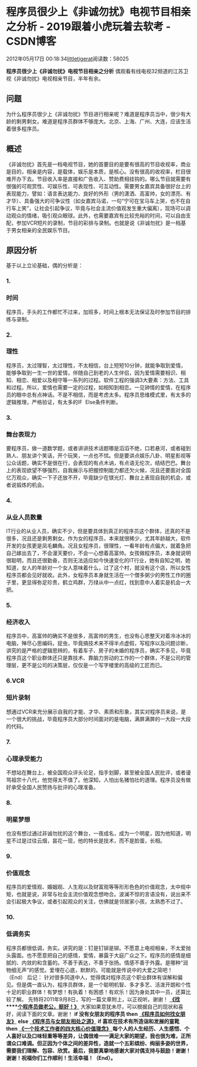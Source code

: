 
# 程序员很少上《非诚勿扰》电视节目相亲之分析 - 2019跟着小虎玩着去软考 - CSDN博客

2012年05月17日 00:18:34[littletigerat](https://me.csdn.net/littletigerat)阅读数：58025


**程序员很少上《非诚勿扰》电视节目相亲之分析**
偶观看有线电视32频道的江苏卫视《非诚勿扰》电视相亲节目，半年有余。
## 问题
为什么程序员很少上《非诚勿扰》节目进行相亲呢？难道是程序员当中，很少有大龄的剩男剩女。难道是程序员群体不够庞大。北京、上海、广州、大连，应该生活着很多程序员。
## 概述
《非诚勿扰》首先是一档电视节目，她的首要目的是要有很高的节目收视率，商业是目的，相亲是内容，是载体，娱乐是本质，是核心。没有很高的收视率，栏目很难开办下去。节目收入率是直接和广告收入、赞助费相挂钩的。哪么节目就需要有很强的可观赏性、可娱乐性、可表现性、可互动性。需要男女嘉宾具备很好台上的表现能力，譬如：语言表达能力、良好的外形（男的潇洒、高富帅，女的漂亮、有才华）、具备强大的可争议性（如女嘉宾马诺，一句“宁可在宝马车上哭，也不在自行车上笑”，让社会引起争议，毕竟与社会主流价值观发生重大偏离），现场可以调动观众的情绪，吸引观众眼球。此外，也需要嘉宾有比较充裕的时间，可以自由支配，参加VCR短片的录制，节目的彩排与录制。也就是说《非诚勿扰》是一档基于男女相亲的全民娱乐节目。
## 原因分析
基于以上立论基础，偶的分析是：
### 1.
### 时间
程序员，手头的工作都忙不过来，加班多，时间上根本无法保证及时参加节目的排练与录制。
### 2.
### 理性
程序员，太过理智，太过理性，不太相信，台上短短10分钟，就能争取到爱情，能够争取到一生一世的爱情，伴随自己到老的人生伴侣，因为爱情需要相识、相知、相恋、相爱以及相守等一系列的过程。软件工程的强调3大要素：方法、工具和过程。所以，爱情也需要一定的过程，如相知到相恋。一见钟情的爱情，在程序员的眼中总有点神话。不是不相信，而是考虑太多。程序员思维模式里，有太多的逻辑推理，严格验证，有太多的IF
  Else条件判断。
### 3.
### 舞台表现力
要程序员，做一道数学题，或者讲讲技术话题哪是滔滔不绝，口若悬河，或者碰到熟人、朋友讲个笑话，开个玩笑，一点也不怵。但是要讲点娱乐八卦、明星影视等公众话题，确实不是很在行，会表现的有点木讷，有点语无伦次，结结巴巴。舞台上的表现欲望不够强烈，自我展示与把握控制能力都还欠火候，况且还要面对全国亿万观众，确实一下子还放不开，毕竟缺少在镁光灯、舞台上表现自我的机会，或者说锻炼的机会。
### 4.
### 从业人员数量
IT行业的从业人员，确实不少，但是要具体到真正的程序员这个群体，还真的不是很多，况且还是剩男剩女。作为女的程序员，本来就很稀少，尤其年龄越大，软件开发的女孩更是凤毛麟角。况且女程序员，很理性，一看年龄有点偏大，就着急把自己嫁出去了，不会漫天要价，不会一心想着高富帅。女孩做程序员，本身就说明很聪明，而且还很勤奋，否则无法适应如今快速变化的IT行业，她有自知之明，她知道，女人的年龄对一个女人意味着什么，过了这个村，就没有这个店，所以女性程序员都会见好就收。此外，女程序员本身就生活在一个僧多粥少的男性工作的圈子里，更显得弥足珍贵，鹤立鸡群，万绿从中一点红，找到意中人着实是机会一大把。
### 5.
### 经济收入
程序员中，高富帅的确实不是很多，高富帅的男生，也没有心思整天对着冷冰冰的电脑，殚尽心思编码，捉虫，毕竟搞技术来不得半点虚假，写程序以及问题诊断，讲究的是严格的逻辑思辨的，有着车子、房子的未婚的程序员，确实不多见，毕竟程序员这个职业群体还只是靠技术、靠脑力劳动的工作的一个群体，不是公司的管理层，更不是公司的决策层，仅仅是一个写字楼里的高级的工匠而已。
### 6.VCR
### 短片录制
想通过VCR来充分展示自我的才能、才华、素质和形象，其实对程序员来说，是一个很大的挑战，毕竟程序员大部分时间面对的是电脑，满屏满屏的一大段一大段的代码。
### 7.
### 心理承受能力
不想站在舞台上，被全国观众评头论足，指手划脚，甚至被全国人民批评，或者谩骂祖宗十八代，他觉得太不值了。他深知，人怕出名猪怕壮的道理。程序员没有做好承受全国人民赞扬与批评的心理准备。
### 8.
### 明星梦想
也没有想过通过非诚勿扰的这个舞台，一夜成名，成为一个明星，因为他知道，明星不过是过往云烟，昙花一现，他的特长是技术，而不是脸蛋，长相。
### 9.
### 价值观念
程序员的爱情观、婚姻观、人生观以及财富观等等形形色色的价值观念，太中规中矩，也就是说，非常与社会主流价值观念想吻合。波澜不惊的言语没有，说出来不会引起极大争议，或者引起观众的关注，仿佛就是邻居家小孩，太熟悉不过了。
### 10.
### 低调务实
程序员都很低调，务实。讲究的是：钉是钉铆是铆。不愿意上电视相亲，不太爱抛头露面。也不愿意把自己的感情，爱情，暴露于大庭广众之下。程序员的感情是细腻的、内敛的和含蓄的。不善于表达，不善于张扬。情感不善于外露。是哪种“润物细无声”的感觉。爱埋在心底，默默的。可能就是传说中的大爱之简吧！（End）
后记：
针对很多同道中人，觉得偶对程序员这个职业群体有误解和偏见。但是偶一直认为，程序员群体，是一个聪明机智、多才多艺、活泼开朗和个性十足的职业群体！有梦想！有执着！有困惑！有欢乐！因为身处其中一员，还算比较了解。
先特将2011年9月8日，写的一篇文章附上，以正视听。谢谢！
**[《找](http://blog.csdn.net/littletigerat/article/details/6759398)****[个程序员做老公，挺好！》](http://blog.csdn.net/littletigerat/article/details/6759398)**
大家如果意犹未尽，可以根据自己的现状和喜好，阅读下面的文章。谢谢！
**if 没有女朋友的程序员 then**
**[ 《程序员如何找女朋友》](http://blog.csdn.net/littletigerat/article/details/6770810)**
**else**
**[
《程序员与女朋友相处之道》](http://blog.csdn.net/littletigerat/article/details/6783115)**
**if 喜欢在技术有所造诣和发展的童靴 then**
**[
《一个技术工作者的四大核心价值理念》 ](http://blog.csdn.net/littletigerat/article/details/7589299)**
**每个人的人生经历、人生感悟、个人喜好以及口味轻重等等差异，让偶很难一一满足大家的期望，我也很为难，正所谓众口难调。但正因为个体之间的差异性，造就一个五彩缤纷、绚丽多姿的世界，需要我们理解、包容、欣赏。最后，我要真挚地感谢大家对偶支持与鼓励！谢谢！谢谢！祝福你们工作顺利！生活幸福！（End）。**

